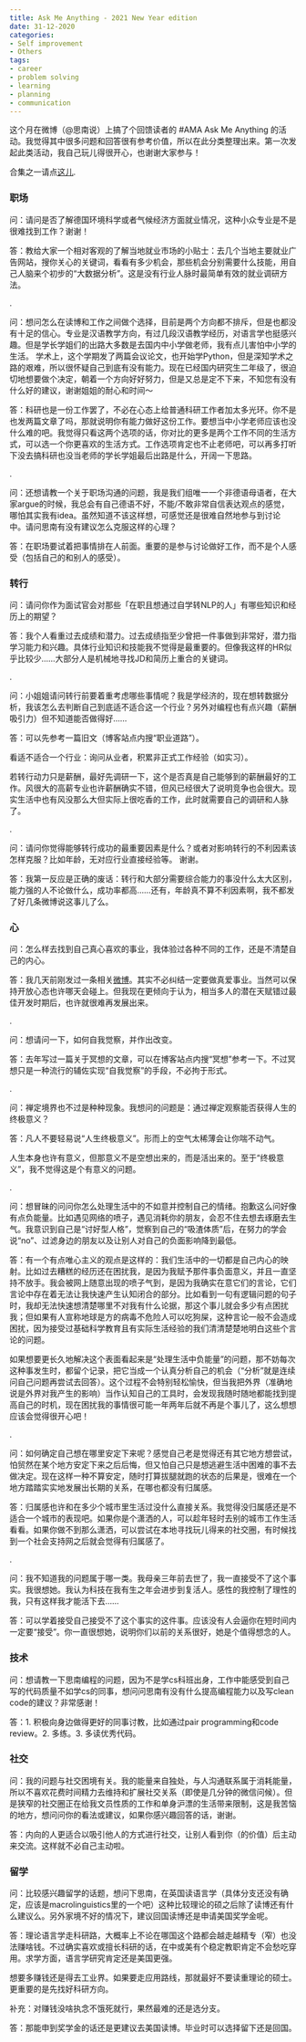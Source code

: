 ```yaml
---
title: Ask Me Anything - 2021 New Year edition
date: 31-12-2020
categories:
- Self improvement
- Others
tags:
- career
- problem solving
- learning
- planning
- communication
---
```


这个月在微博（@思南说）上搞了个回馈读者的 #AMA Ask Me Anything 的活动。我觉得其中很多问题和回答很有参考价值，所以在此分类整理出来。第一次发起此类活动，我自己玩儿得很开心，也谢谢大家参与！

合集之一请点[这儿](https://sinantang.github.io/self%20improvement/others/2020/12/12/ama/).



### 职场

问：请问是否了解德国环境科学或者气候经济方面就业情况，这种小众专业是不是很难找到工作？谢谢！

答：教给大家一个相对客观的了解当地就业市场的小贴士：去几个当地主要就业广告网站，搜你关心的关键词，看看有多少机会，那些机会分别需要什么技能，用自己人脑来个初步的“大数据分析”。这是没有行业人脉时最简单有效的就业调研方法。

.

问：想问怎么在读博和工作之间做个选择，目前是两个方向都不排斥，但是也都没有十足的信心。专业是汉语教学方向，有过几段汉语教学经历，对语言学也挺感兴趣。但是学长学姐们的出路大多数是去国内中小学做老师，我有点儿害怕中小学的生活。 学术上，这个学期发了两篇会议论文，也开始学Python，但是深知学术之路的艰难，所以很怀疑自己到底有没有能力。现在已经国内研究生二年级了，很迫切地想要做个决定，朝着一个方向好好努力，但是又总是定不下来，不知您有没有什么好的建议，谢谢姐姐的耐心和时间～

答：科研也是一份工作罢了，不必在心态上给普通科研工作者加太多光环。你不是也发两篇文章了吗，那就说明你有能力做好这份工作。要想当中小学老师应该也没什么难的吧。我觉得只看这两个选项的话，你对比的更多是两个工作不同的生活方式，可以选一个你更喜欢的生活方式。工作选项肯定也不止老师吧，可以再多打听下没去搞科研也没当老师的学长学姐最后出路是什么，开阔一下思路。

.

问：还想请教一个关于职场沟通的问题，我是我们组唯一一个非德语母语者，在大家argue的时候，我总会有自己德语不好，不能/不敢非常自信表达观点的感觉，哪怕其实我有idea。虽然知道不该这样想，可感觉还是很难自然地参与到讨论中。请问思南有没有建议怎么克服这样的心理？

答：在职场要试着把事情排在人前面。重要的是参与讨论做好工作，而不是个人感受（包括自己的和别人的感受）。



### 转行

问：请问你作为面试官会对那些「在职且想通过自学转NLP的人」有哪些知识和经历上的期望？

答：我个人看重过去成绩和潜力。过去成绩指至少曾把一件事做到非常好，潜力指学习能力和兴趣。具体行业知识和技能我不觉得是最重要的。但像我这样的HR似乎比较少……大部分人是机械地寻找JD和简历上重合的关键词。

.

问：小姐姐请问转行前要着重考虑哪些事情呢？我是学经济的，现在想转数据分析，我该怎么去判断自己到底适不适合这一个行业？另外对编程也有点兴趣（薪酬吸引力）但不知道能否做得好……

答：可以先参考一篇旧文（博客站点内搜“职业道路”）。

看适不适合一个行业：询问从业者，积累非正式工作经验（如实习）。

若转行动力只是薪酬，最好先调研一下，这个是否真是自己能够到的薪酬最好的工作。风很大的高薪专业也许薪酬确实不错，但风已经很大了说明竞争也会很大。现实生活中也有风没那么大但实际上很吃香的工作，此时就需要自己的调研和人脉了。

.

问：请问你觉得能够转行成功的最重要因素是什么？或者对影响转行的不利因素该怎样克服？比如年龄，无对应行业直接经验等。 谢谢。

答：我第一反应是正确的废话：转行和大部分需要综合能力的事没什么太大区别，能力强的人不论做什么，成功率都高……还有，年龄真不算不利因素啊，我不都发了好几条微博说这事儿了么。



### 心

问：怎么样去找到自己真心喜欢的事业，我体验过各种不同的工作，还是不清楚自己的内心。

答：我几天前刚发过一条相关[微博](http://t.cn/A6qQgbOx)。其实不必纠结一定要做真爱事业。当然可以保持开放心态也许哪天会碰上。但我现在更倾向于认为，相当多人的潜在天赋错过最佳开发时期后，也许就很难再发展出来。

.

问：想请问一下，如何自我觉察，并作出改变。

答：去年写过一篇关于冥想的文章，可以在博客站点内搜“冥想”参考一下。不过冥想只是一种流行的辅佐实现“自我觉察”的手段，不必拘于形式。

.

问：禅定境界也不过是种种现象。我想问的问题是：通过禅定观察能否获得人生的终极意义？

答：凡人不要轻易说“人生终极意义”。形而上的空气太稀薄会让你喘不动气。

人生本身也许有意义，但那意义不是空想出来的，而是活出来的。至于“终极意义”，我不觉得这是个有意义的问题。

.

问：想冒昧的问问你怎么处理生活中的不如意并控制自己的情绪。抱歉这么问好像有点负能量。比如遇见网络的喷子，遇见消耗你的朋友，会忍不住去想去琢磨去生气。我意识到自己是“讨好型人格”，觉察到自己的“吸渣体质”后，在努力的学会说“no”、过滤身边的朋友以及让别人对自己的负面影响降到最低。

答：有一个有点唯心主义的观点是这样的：我们生活中的一切都是自己内心的映射。比如过去糟糕的经历还在困扰我，是因为我赋予那件事负面意义，并且一直坚持不放手。我会被网上随意出现的喷子气到，是因为我确实在意它们的言论，它们言论中存在着无法让我快速产生认知闭合的部分。比如看到一句有逻辑问题的句子时，我却无法快速想清楚哪里不对我有什么论据，那这个事儿就会多少有点困扰我；但如果有人宣称地球是方的病毒不危险人可以吃狗屎，这种言论一般不会造成困扰，因为接受过基础科学教育且有实际生活经验的我们清清楚楚地明白这些个言论的问题。

如果想要更长久地解决这个表面看起来是“处理生活中负能量”的问题，那不妨每次这种事发生时，都留个记录，把它当成一个认真分析自己的机会（“分析”就是连续问自己问题再尝试去回答）。这个过程不会特别轻松愉快，但当我把外界（准确地说是外界对我产生的影响）当作认知自己的工具时，会发现我随时随地都能找到提高自己的时机，现在困扰我的事情很可能一年两年后就不再是个事儿了，这么想想应该会觉得很开心吧！

.

问：如何确定自己想在哪里安定下来呢？感觉自己老是觉得还有其它地方想尝试，怕贸然在某个地方安定下来之后后悔，但又怕自己只是想逃避生活中困难的事不去做决定。现在这样一种不算安定，随时打算拔腿就跑的状态的后果是，很难在一个地方踏踏实实地发展出长期的关系，在哪也都没有归属感。

答：归属感也许和在多少个城市里生活过没什么直接关系。我觉得没归属感还是不适合一个城市的表现吧。如果你是个潇洒的人，可以趁年轻时去别的城市工作生活看看。如果你做不到那么潇洒，可以尝试在本地寻找玩儿得来的社交圈，有时候找到一个社会支持网之后就会觉得有归属感了。

.

问：我不知道我的问题属于哪一类。我母亲三年前去世了，我一直接受不了这个事实。我很想她。我认为科技在我有生之年会进步到复活人。感性的我控制了理性的我，只有这样我才能活下去……

答：可以学着接受自己接受不了这个事实的这件事。应该没有人会逼你在短时间内一定要“接受”。你一直很想她，说明你们以前的关系很好，她是个值得想念的人。



### 技术

问：想请教一下思南编程的问题，因为不是学cs科班出身，工作中能感受到自己写的代码质量不如学cs的同事，想问问思南有没有什么提高编程能力以及写clean code的建议？非常感谢！

答：1. 积极向身边做得更好的同事讨教，比如通过pair programming和code review。2. 多练。3. 多读优秀代码。



### 社交

问：我的问题与社交困境有关。我的能量来自独处，与人沟通联系属于消耗能量，所以不喜欢花费时间精力去维持和扩展社交关系（即使是几分钟的微信问候）。但是狭窄的社交圈正在给我文员性质的工作和单身沪漂的生活带来限制，这是我苦恼的地方，想问问你的看法或建议，如果你感兴趣回答的话，谢谢。

答：内向的人更适合以吸引他人的方式进行社交，让别人看到你（的价值）后主动来交流。这样就不必自己主动啦。



### 留学

问：比较感兴趣留学的话题，想问下思南，在英国读语言学（具体分支还没有确定，应该是macrolinguistics里的一个吧）这种比较理论的硕之后除了读博还有什么建议么。另外家境不好的情况下，建议回国读博还是申请美国奖学金呢。

答：理论语言学走科研路，大概率上不论在哪国这个路都会越走越精专（窄）也没法赚啥钱。不过确实喜欢或擅长科研的话，在中或美有个稳定教职肯定不会愁吃穿用。求学方面，语言学研究肯定还是美国更强。

想要多赚钱还是得去工业界。如果要走应用路线，那就最好不要读重理论的硕士。更重要的是先找好科研方向。

补充：对赚钱没啥执念不饿死就行，果然最难的还是选分支。

答：那能申到奖学金的话还是更建议去美国读博。毕业时可以选择留下还是回国。